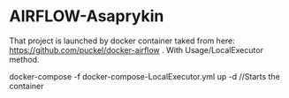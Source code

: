 # AIRFLOW-Asaprykin

That project is launched by docker container taked from here: https://github.com/puckel/docker-airflow .
With Usage/LocalExecutor method.

docker-compose -f docker-compose-LocalExecutor.yml up -d //Starts the container

